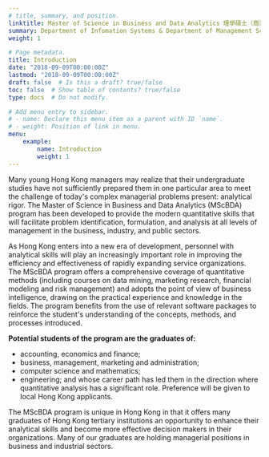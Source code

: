 ```yaml
---
# title, summary, and position.
linktitle: Master of Science in Business and Data Analytics 理學碩士（商業及數據分析）
summary: Department of Infomation Systems & Department of Management Sciences
weight: 1

# Page metadata.
title: Introduction
date: "2018-09-09T00:00:00Z"
lastmod: "2018-09-09T00:00:00Z"
draft: false  # Is this a draft? true/false
toc: false  # Show table of contents? true/false
type: docs  # Do not modify.

# Add menu entry to sidebar.
# - name: Declare this menu item as a parent with ID `name`.
# - weight: Position of link in menu.
menu:
	example:
		name: Introduction
		weight: 1
---
```

Many young Hong Kong managers may realize that their undergraduate studies have not sufficiently prepared them in one particular area to meet the challenge of today's complex managerial problems present: analytical rigor. The Master of Science in Business and Data Analytics (MScBDA) program has been developed to provide the modern quantitative skills that will facilitate problem identification, formulation, and analysis at all levels of management in the business, industry, and public sectors.

As Hong Kong enters into a new era of development, personnel with analytical skills will play an increasingly important role in improving the efficiency and effectiveness of rapidly expanding service organizations. The MScBDA program offers a comprehensive coverage of quantitative methods (including courses on data mining, marketing research, financial modeling and risk management) and adopts the point of view of business intelligence, drawing on the practical experience and knowledge in the fields. The program benefits from the use of relevant software packages to reinforce the student's understanding of the concepts, methods, and processes introduced.

**Potential students of the program are the graduates of:**

*   accounting, economics and finance;
*   business, management, marketing and administration;
*   computer science and mathematics;
*   engineering;
and whose career path has led them in the direction where quantitative analysis has a significant role. Preference will be given to local Hong Kong applicants.

The MScBDA program is unique in Hong Kong in that it offers many graduates of Hong Kong tertiary institutions an opportunity to enhance their analytical skills and become more effective decision makers in their organizations. Many of our graduates are holding managerial positions in business and industrial sectors.


